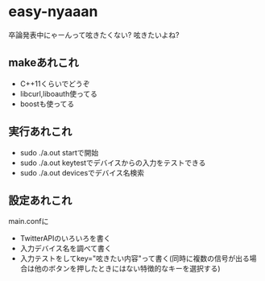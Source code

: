 # easy-nyaaan
卒論発表中にゃーんって呟きたくない?
呟きたいよね?

## makeあれこれ
* C++11くらいでどうぞ
* libcurl,liboauth使ってる
* boostも使ってる

## 実行あれこれ
* sudo ./a.out startで開始
* sudo ./a.out keytestでデバイスからの入力をテストできる
* sudo ./a.out devicesでデバイス名検索

## 設定あれこれ
main.confに
* TwitterAPIのいろいろを書く
* 入力デバイス名を調べて書く
* 入力テストをしてkey="呟きたい内容"って書く(同時に複数の信号が出る場合は他のボタンを押したときにはない特徴的なキーを選択する)
